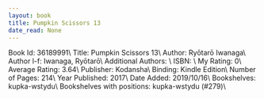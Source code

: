 ```yaml
---
layout: book
title: Pumpkin Scissors 13
date_read: None
---
```


Book Id: 36189991\ 
Title: Pumpkin Scissors 13\ 
Author: Ryōtarō Iwanaga\ 
Author l-f: Iwanaga, Ryōtarō\ 
Additional Authors: \ 
ISBN: \ 
My Rating: 0\ 
Average Rating: 3.64\ 
Publisher: Kodansha\ 
Binding: Kindle Edition\ 
Number of Pages: 214\ 
Year Published: 2017\ 
Date Added: 2019/10/16\ 
Bookshelves: kupka-wstydu\ 
Bookshelves with positions: kupka-wstydu (#279)\ 

